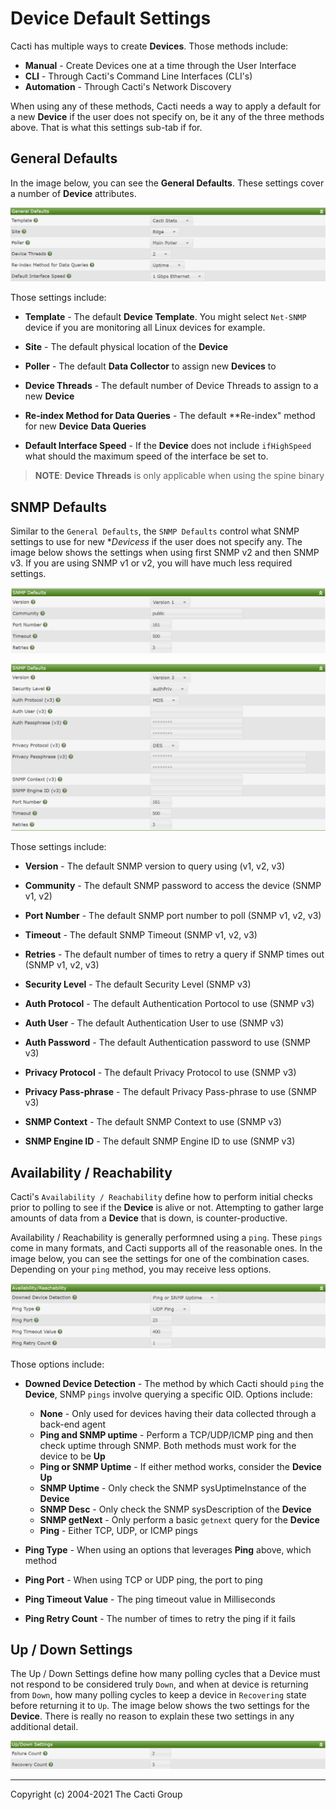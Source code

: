 # Device Default Settings

Cacti has multiple ways to create **Devices**.  Those methods include:

- **Manual** - Create Devices one at a time through the User Interface
- **CLI** - Through Cacti's Command Line Interfaces (CLI's)
- **Automation** - Through Cacti's Network Discovery

When using any of these methods, Cacti needs a way to apply a default
for a new **Device** if the user does not specify on, be it any of the
three methods above.  That is what this settings sub-tab if for.

## General Defaults

In the image below, you can see the **General Defaults**.  These settings
cover a number of **Device** attributes.

![General Defaults](images/settings-device-defaults-general.png)

Those settings include:

- **Template** - The default **Device Template**.  You might select `Net-SNMP`
  device if you are monitoring all Linux devices for example.

- **Site** - The default physical location of the **Device**

- **Poller** - The default **Data Collector** to assign new **Devices** to

- **Device Threads** - The default number of Device Threads to assign to a
  new **Device**

- **Re-index Method for Data Queries** - The default **Re-index" method for
  new **Device** **Data Queries**

- **Default Interface Speed** - If the **Device** does not include
  `ifHighSpeed` what should the maximum speed of the interface be set to.

> **NOTE**: **Device Threads** is only applicable when using the spine binary

## SNMP Defaults

Similar to the `General Defaults`, the `SNMP Defaults` control what SNMP
settings to use for new **Devicess* if the user does not specify any.
The image below shows the settings when using first SNMP v2 and then SNMP v3.
If you are using SNMP v1 or v2, you will have much less required settings.

![SNMP Defaults](images/settings-device-defaults-snmp-defaults-v1v2.png)

![SNMP Defaults](images/settings-device-defaults-snmp-defaults-v3.png)

Those settings include:

- **Version** - The default SNMP version to query using (v1, v2, v3)

- **Community** - The default SNMP password to access the device (SNMP v1, v2)

- **Port Number** - The default SNMP port number to poll (SNMP v1, v2, v3)

- **Timeout** - The default SNMP Timeout (SNMP v1, v2, v3)

- **Retries** - The default number of times to retry a query if SNMP times out (SNMP v1, v2, v3)

- **Security Level** - The default Security Level (SNMP v3)

- **Auth Protocol** - The default Authentication Portocol to use (SNMP v3)

- **Auth User** - The default Authentication User to use (SNMP v3)

- **Auth Password** - The default Authentication password to use (SNMP v3)

- **Privacy Protocol** - The default Privacy Protocol to use (SNMP v3)

- **Privacy Pass-phrase** - The default Privacy Pass-phrase to use (SNMP v3)

- **SNMP Context** - The default SNMP Context to use (SNMP v3)

- **SNMP Engine ID** - The default SNMP Engine ID to use (SNMP v3)

## Availability / Reachability

Cacti's `Availability / Reachability` define how to perform initial checks prior
to polling to see if the **Device** is alive or not.  Attempting to gather large
amounts of data from a **Device** that is down, is counter-productive.

Availability / Reachability is generally performned using a `ping`.  These
`pings` come in many formats, and Cacti supports all of the reasonable ones.
In the image below, you can see the settings for one of the combination cases.
Depending on your `ping` method, you may receive less options.

![SNMP Defaults](images/settings-device-defaults-availability.png)

Those options include:

- **Downed Device Detection** - The method by which Cacti should `ping` the
  **Device**, SNMP `pings` involve querying a specific OID.  Options include:

   - **None** - Only used for devices having their data collected through a
     back-end agent
   - **Ping and SNMP uptime** - Perform a TCP/UDP/ICMP ping and then check
     uptime through SNMP.  Both methods must work for the device to be **Up**
   - **Ping or SNMP Uptime** - If either method works, consider the **Device Up**
   - **SNMP Uptime** - Only check the SNMP sysUptimeInstance of the **Device**
   - **SNMP Desc** - Only check the SNMP sysDescription of the **Device**
   - **SNMP getNext** - Only perform a basic `getnext` query for the **Device**
   - **Ping** - Either TCP, UDP, or ICMP pings


- **Ping Type** - When using an options that leverages **Ping** above, which method

- **Ping Port** - When using TCP or UDP ping, the port to ping

- **Ping Timeout Value** - The ping timeout value in Milliseconds

- **Ping Retry Count** - The number of times to retry the ping if it fails

## Up / Down Settings

The Up / Down Settings define how many polling cycles that a Device must not
respond to be considered truly `Down`, and when at device is returning from
`Down`, how many polling cycles to keep a device in `Recovering` state before
returning it to `Up`.  The image below shows the two settings for the
**Device**.  There is really no reason to explain these two settings in any
additional detail.

![SNMP Defaults](images/settings-device-defaults-updown.png)

---
Copyright (c) 2004-2021 The Cacti Group
